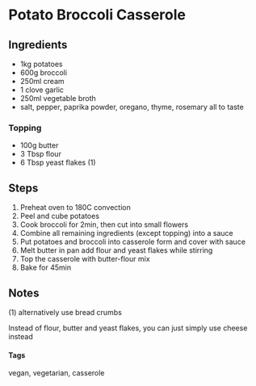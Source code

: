 # Potato Broccoli Casserole

## Ingredients

* 1kg potatoes
* 600g broccoli
* 250ml cream
* 1 clove garlic
* 250ml vegetable broth
* salt, pepper, paprika powder, oregano, thyme, rosemary all to taste

### Topping 

* 100g butter
* 3 Tbsp flour
* 6 Tbsp yeast flakes (1)

## Steps

1. Preheat oven to 180C convection
2. Peel and cube potatoes
3. Cook broccoli for 2min, then cut into small flowers
4. Combine all remaining ingredients (except topping) into a sauce
5. Put potatoes and broccoli into casserole form and cover with sauce
6. Melt butter in pan add flour and yeast flakes while stirring
7. Top the casserole with butter-flour mix
8. Bake for 45min

## Notes

(1) alternatively use bread crumbs

Instead of flour, butter and yeast flakes, you can just simply use cheese instead

#### Tags
vegan, vegetarian, casserole
